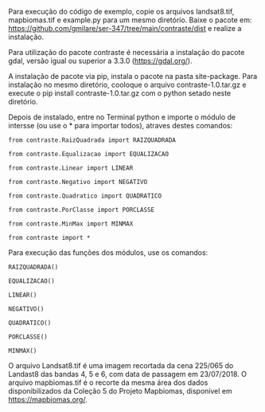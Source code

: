 Para execução do código de exemplo, copie os arquivos landsat8.tif, mapbiomas.tif e example.py para um mesmo diretório. Baixe o pacote em: https://github.com/gmilare/ser-347/tree/main/contraste/dist e realize a instalação.

Para utilização do pacote contraste é necessária a instalação do pacote gdal, versão igual ou superior a 3.3.0 (https://gdal.org/).

A instalação de pacote via pip, instala o pacote na pasta site-package. Para instalação no mesmo diretório, cooloque o arquivo contraste-1.0.tar.gz e execute o pip install contraste-1.0.tar.gz com o python setado neste diretório.

Depois de instalado, entre no Terminal python e importe o módulo de intersse (ou use o * para importar todos), atraves destes comandos:

    from contraste.RaizQuadrada import RAIZQUADRADA

    from contraste.Equalizacao import EQUALIZACAO

    from contraste.Linear import LINEAR

    from contraste.Negativo import NEGATIVO

    from contraste.Quadratico import QUADRATICO

    from contraste.PorClasse import PORCLASSE

    from contraste.MinMax import MINMAX

    from contraste import *

Para execução das funções dos módulos, use os comandos:

    RAIZQUADRADA()
  
    EQUALIZACAO()
  
    LINEAR()
  
    NEGATIVO()
  
    QUADRATICO()
  
    PORCLASSE()
  
    MINMAX()
  

O arquivo Landsat8.tif é uma imagem recortada da cena 225/065 do Landast8 das bandas 4, 5 e 6, com data de passagem em 23/07/2018. O arquivo mapbiomas.tif é o recorte da mesma área dos dados disponibilizados da Coleção 5 do Projeto Mapbiomas, disponível em https://mapbiomas.org/.
